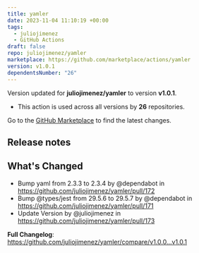 ```yaml
---
title: yamler
date: 2023-11-04 11:10:19 +00:00
tags:
  - juliojimenez
  - GitHub Actions
draft: false
repo: juliojimenez/yamler
marketplace: https://github.com/marketplace/actions/yamler
version: v1.0.1
dependentsNumber: "26"
---
```



Version updated for **juliojimenez/yamler** to version **v1.0.1**.
- This action is used across all versions by **26** repositories.

Go to the [GitHub Marketplace](https://github.com/marketplace/actions/yamler) to find the latest changes.

## Release notes

## What's Changed
* Bump yaml from 2.3.3 to 2.3.4 by @dependabot in https://github.com/juliojimenez/yamler/pull/172
* Bump @types/jest from 29.5.6 to 29.5.7 by @dependabot in https://github.com/juliojimenez/yamler/pull/171
* Update Version by @juliojimenez in https://github.com/juliojimenez/yamler/pull/173

**Full Changelog**: https://github.com/juliojimenez/yamler/compare/v1.0.0...v1.0.1
